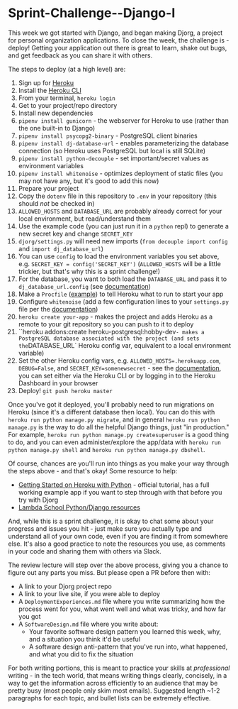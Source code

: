 # Sprint-Challenge--Django-I

This week we got started with Django, and began making Djorg, a project for
personal organization applications. To close the week, the challenge is -
deploy! Getting your application out there is great to learn, shake out bugs,
and get feedback as you can share it with others.

The steps to deploy (at a high level) are:

1. Sign up for [Heroku](https://www.heroku.com/)
2. Install the [Heroku CLI](https://devcenter.heroku.com/articles/heroku-cli)
3. From your terminal, `heroku login`
4. Get to your project/repo directory
5. Install new dependencies
  1. `pipenv install gunicorn` - the webserver for Heroku to use (rather than the one built-in to Django)
  2. `pipenv install psycopg2-binary` - PostgreSQL client binaries
  3. `pipenv install dj-database-url` - enables parameterizing the database connection (so Heroku uses PostgreSQL but local is still SQLite)
  4. `pipenv install python-decouple` - set important/secret values as environment variables
  5. `pipenv install whitenoise` - optimizes deployment of static files (you may not have any, but it's good to add this now)
6. Prepare your project
  1. Copy the `dotenv` file in this repository to `.env` in your repository (this should *not* be checked in)
  2. `ALLOWED_HOSTS` and `DATABASE_URL` are probably already correct for your local environment, but read/understand them
  3. Use the example code (you can just run it in a `python` repl) to generate a new secret key and change `SECRET_KEY`
  4. `djorg/settings.py` will need new imports (`from decouple import config` and `import dj_database_url`)
  5. You can use `config` to load the environment variables you set above, e.g. `SECRET_KEY = config('SECRET_KEY')` (`ALLOWED_HOSTS` will be a little trickier, but that's why this is a sprint challenge!)
  6. For the database, you want to both load the `DATABASE_URL` and pass it to `dj_database_url.config` (see [documentation](https://github.com/kennethreitz/dj-database-url))
  7. Make a `Procfile` ([example](https://github.com/heroku/python-getting-started/blob/master/Procfile)) to tell Heroku what to run to start your app
  9. Configure `whitenoise` (add a few configuration lines to your `settings.py` file per the [documentation](http://whitenoise.evans.io/en/stable/))
7. `heroku create your-app` - makes the project and adds Heroku as a remote to your git repository so you can push to it to deploy
8. ``heroku addons:create heroku-postgresql:hobby-dev` - makes a PostgreSQL database associated with the project (and sets the `DATABASE_URL` Heroku config var, equivalent to a local environment variable)
9. Set the other Heroku config vars, e.g. `ALLOWED_HOSTS=.herokuapp.com`, `DEBUG=False`, and `SECRET_KEY=somenewsecret` - see the [documentation](https://devcenter.heroku.com/articles/config-vars), you can set either via the Heroku CLI or by logging in to the Heroku Dashboard in your browser
10. Deploy! `git push heroku master`

Once you've got it deployed, you'll probably need to run migrations on Heroku
(since it's a different database then local). You can do this with
`heroku run python manage.py migrate`, and in general
`heroku run python manage.py` is the way to do all the helpful Django things,
just "in production." For example, `heroku run python manage.py createsuperuser`
is a good thing to do, and you can even administer/explore the app/data with
`heroku run python manage.py shell` and `heroku run python manage.py dbshell`.

Of course, chances are you'll run into things as you make your way through the
steps above - and that's okay! Some resource to help:

- [Getting Started on Heroku with Python](https://devcenter.heroku.com/articles/getting-started-with-python#introduction) - official tutorial, has a full working example app if you want to step through with that before you try with Djorg
- [Lambda School Python/Django resources](https://github.com/LambdaSchool/Getting-Started/blob/master/PythonDjango.md)

And, while this is a sprint challenge, it is okay to chat some about your
progress and issues you hit - just make sure you actually type and understand
all of your own code, even if you are finding it from somewhere else. It's also
a good practice to note the resources you use, as comments in your code and
sharing them with others via Slack.

The review lecture will step over the above process, giving you a chance to
figure out any parts you miss. But please open a PR before then with:

- A link to your Djorg project repo
- A link to your live site, if you were able to deploy
- A `DeploymentExperiences.md` file where you write summarizing how the process went for you, what went well and what was tricky, and how far you got
- A `SoftwareDesign.md` file where you write about:
  - Your favorite software design pattern you learned this week, why, and a situation you think it'd be useful
  - A software design anti-pattern that you've run into, what happened, and what you did to fix the situation

For both writing portions, this is meant to practice your skills at
*professional* writing - in the tech world, that means writing things clearly,
concisely, in a way to get the information across efficiently to an audience
that may be pretty busy (most people only skim most emails). Suggested length
~1-2 paragraphs for each topic, and bullet lists can be extremely effective.
